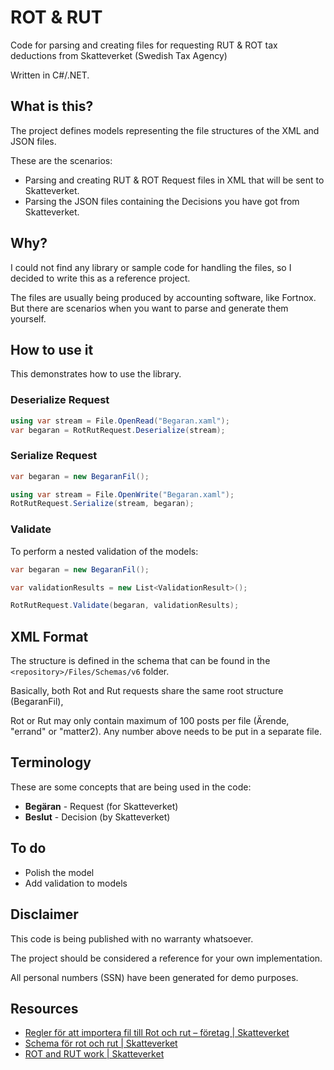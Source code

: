 ﻿# ROT & RUT

Code for parsing and creating files for requesting RUT & ROT tax deductions from Skatteverket (Swedish Tax Agency)

Written in C#/.NET.

## What is this?

The project defines models representing the file structures of the XML and JSON files.

These are the scenarios:

* Parsing and creating RUT & ROT Request files in XML that will be sent to Skatteverket.
* Parsing the JSON files containing the Decisions you have got from Skatteverket.

## Why?

I could not find any library or sample code for handling the files, so I decided to write this as a reference project.

The files are usually being produced by accounting software, like Fortnox. But there are scenarios when you want to parse and generate them yourself.

## How to use it

This demonstrates how to use the library.

### Deserialize Request

```csharp
using var stream = File.OpenRead("Begaran.xaml");
var begaran = RotRutRequest.Deserialize(stream);
```

### Serialize Request

```csharp
var begaran = new BegaranFil();

using var stream = File.OpenWrite("Begaran.xaml");
RotRutRequest.Serialize(stream, begaran);
```

### Validate

To perform a nested validation of the models:

```csharp
var begaran = new BegaranFil();

var validationResults = new List<ValidationResult>();

RotRutRequest.Validate(begaran, validationResults);
```

## XML Format

The structure is defined in the schema that can be found in the ```<repository>/Files/Schemas/v6```  folder.

Basically, both Rot and Rut requests share the same root structure (BegaranFil),

Rot or Rut may only contain maximum of 100 posts per file (Ärende, "errand" or "matter2). Any number above needs to be put in a separate file.

## Terminology

These are some concepts that are being used in the code:

- **Begäran** - Request (for Skatteverket)
- **Beslut** - Decision (by Skatteverket)

## To do

* Polish the model
* Add validation to models

## Disclaimer

This code is being published with no warranty whatsoever. 

The project should be considered a reference for your own implementation.

All personal numbers (SSN) have been generated for demo purposes.

## Resources
* [Regler för att importera fil till Rot och rut – företag | Skatteverket](https://www.skatteverket.se/foretagochorganisationer/sjalvservice/allaetjanster/tjanster/rotochrutforetag/reglerforattimporterafiltillrotochrut.4.76a43be412206334b89800033198.html)
* [Schema för rot och rut | Skatteverket](https://www.skatteverket.se/foretagochorganisationer/sjalvservice/allaetjanster/schemalagerxml/rotochrutforetag.4.71004e4c133e23bf6db800063583.html)
* [ROT and RUT work | Skatteverket](https://www.skatteverket.se/servicelankar/otherlanguages/inenglish/businessesandemployers/startingandrunningaswedishbusiness/declaringtaxesbusinesses/rotandrutwork.4.8dcbbe4142d38302d793f.html)